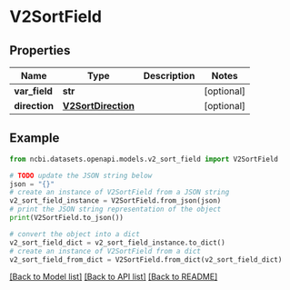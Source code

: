 # V2SortField


## Properties

Name | Type | Description | Notes
------------ | ------------- | ------------- | -------------
**var_field** | **str** |  | [optional] 
**direction** | [**V2SortDirection**](V2SortDirection.md) |  | [optional] 

## Example

```python
from ncbi.datasets.openapi.models.v2_sort_field import V2SortField

# TODO update the JSON string below
json = "{}"
# create an instance of V2SortField from a JSON string
v2_sort_field_instance = V2SortField.from_json(json)
# print the JSON string representation of the object
print(V2SortField.to_json())

# convert the object into a dict
v2_sort_field_dict = v2_sort_field_instance.to_dict()
# create an instance of V2SortField from a dict
v2_sort_field_from_dict = V2SortField.from_dict(v2_sort_field_dict)
```
[[Back to Model list]](../README.md#documentation-for-models) [[Back to API list]](../README.md#documentation-for-api-endpoints) [[Back to README]](../README.md)


